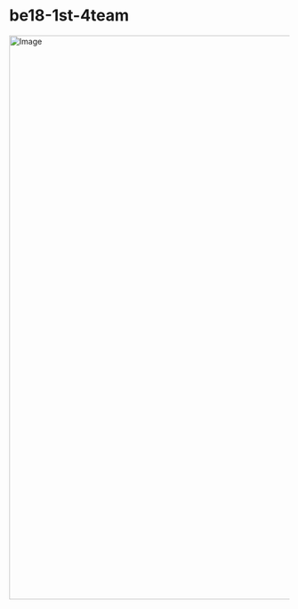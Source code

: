 # be18-1st-4team
<img width="1620" height="1012" alt="Image" src="https://github.com/user-attachments/assets/638e5fa9-0852-4851-91a4-c60c84b362de" />

